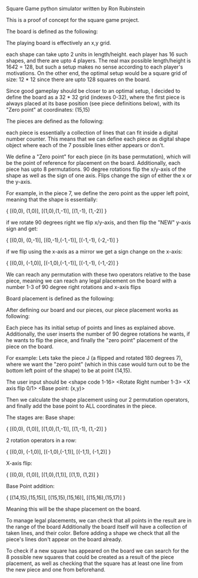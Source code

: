  
 Square Game python simulator written by Ron Rubinstein

 This is a proof of concept for the square game project.


 The board is defined as the following:

 The playing board is effectively an x,y grid.

 each shape can take upto 2 units in length/height.
 each player has 16 such shapes, and there are upto 4 players.
 The real max possible length/height is 16*4*2 = 128, but such a setup makes no sense according to each
 player's motivations.
 On the other end, the optimal setup would be a square grid of size: 12 * 12 since there are upto 128 squares
 on the board.

Since good gameplay should be closer to an optimal setup,
I decided to define the board as a 32 * 32 grid (indexes 0-32), where the first piece is always placed
at its base position (see piece definitions below), with its "Zero point" at coordinates: (15,15)

The pieces are defined as the following:

each piece is essentially a collection of lines that can fit inside a digital number counter.
This means that we can define each piece as digital shape object where each of the 7 possible lines either
appears or don't.

We define a "Zero point" for each piece (in its base permutation), which will be the point of reference for placement
on the board. Additionally, each piece has upto 8 permutations.
90 degree rotations flip the x/y-axis of the shape as well as the sign of one axis.
Flips change the sign of either the x or the y-axis.

For example, in the piece 7, we define the zero point as the upper left point, meaning that the shape is essentially:

{ [(0,0), (1,0)], [(1,0),(1,-1)], [(1,-1), (1,-2)] }

if we rotate 90 degrees right we flip x/y-axis, and then flip the "NEW" y-axis sign and get:

 { [(0,0), (0,-1)], [(0,-1),(-1,-1)], [(-1,-1), (-2,-1)] }

if we flip using the x-axis as a mirror we get a sign change on the x-axis:

{ [(0,0), (-1,0)], [(-1,0),(-1,-1)], [(-1,-1), (-1,-2)] }

We can reach any permutation with these two operators relative to the base piece, meaning we can
reach any legal placement on the board with a number 1-3 of 90 degree right rotations and x-axis flips

Board placement is defined as the following:

After defining our board and our pieces, our piece placement works as following:

Each piece has its initial setup of points and lines as explained above. Additionally, the user inserts the
number of 90 degree rotations he wants, if he wants to flip the piece, and finally the "zero point" placement
of the piece on the board.

For example:
Lets take the piece J (a flipped and rotated 180 degrees 7), where we want the "zero point" (which in this case
would turn out to be the bottom left point of the shape) to be at point (14,15).

The user input should be <shape code 1-16> <Rotate Right number 1-3> <X axis flip 0/1> <Base point: (x,y)>

Then we calculate the shape placement using our 2 permutation operators, and finally add the base point to
ALL coordinates in the piece.

The stages are:
Base shape:

{ [(0,0), (1,0)], [(1,0),(1,-1)], [(1,-1), (1,-2)] }

2 rotation operators in a row:

{ [(0,0), (-1,0)], [(-1,0),(-1,1)], [(-1,1), (-1,2)] }

X-axis flip:

{ [(0,0), (1,0)], [(1,0),(1,1)], [(1,1), (1,2)] }

Base Point addition:

{ [(14,15),(15,15)], [(15,15),(15,16)], [(15,16),(15,17)] }

Meaning this will be the shape placement on the board.

To manage legal placements, we can check that all points in the result are in the range of the board
Additionally the board itself will have a collection of taken lines, and their color.
Before adding a shape we check that all the piece's lines don't appear on the board already.

To check if a new square has appeared on the board we can search for the 8 possible new squares that could
be created as a result of the piece placement, as well as checking that the square has at least one
line from the new piece and one from beforehand.
